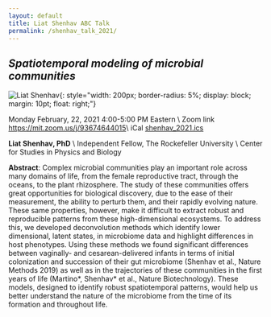 ```yaml
---
layout: default
title: Liat Shenhav ABC Talk
permalink: /shenhav_talk_2021/
---
```


<meta name="twitter:card" content="summary_large_image" />
<meta name="twitter:site" content="@GibsonNews" />
<meta name="twitter:title" content="Liat Shenhav - Spatiotemporal modeling of microbial communities" />
<meta name="twitter:description" content="February 22 4-5PM Eastern: click for zoom link and iCal" />
<meta name="twitter:image" content="https://gibsonlab.io/talks/liat_twitter_small.png" />

## ***Spatiotemporal modeling of microbial communities***

![Liat Shenhav](https://pbs.twimg.com/profile_images/1138123847943708672/clNINTbq_400x400.jpg){: style="width: 200px;
    border-radius: 5%;
    display: block;
    margin: 10pt;
    float: right;"}



Monday February, 22, 2021 4:00-5:00 PM Eastern  \\
Zoom link <i class="fa fa-external-link"></i> <https://mit.zoom.us/j/93674644015>\\
iCal <i class="fas fa-file-download"></i> [shenhav_2021.ics](/talks/shenhav_2021.ics)




**Liat Shenhav, PhD** \\
Independent Fellow, The Rockefeller University \\
Center for Studies in Physics and Biology



**Abstract**: Complex microbial communities play an important role across many domains of life, from the female reproductive tract, through the oceans, to the plant rhizosphere. The study of these communities offers great opportunities for biological discovery, due to the ease of their measurement, the ability to perturb them, and their rapidly evolving nature. These same properties, however, make it difficult to extract robust and reproducible patterns from these high-dimensional ecosystems. To address this, we developed deconvolution methods which identify lower dimensional, latent states, in microbiome data and highlight differences in host phenotypes. Using these methods we found significant differences between vaginally- and cesarean-delivered infants in terms of initial colonization and succession of their gut microbiome (Shenhav et al., Nature Methods 2019) as well as in the trajectories of these communities in the first years of life (Martino*, Shenhav* et al., Nature Biotechnology). These models, designed to identify robust spatiotemporal patterns, would help us better understand the nature of the microbiome from the time of its formation and throughout life.

